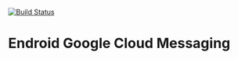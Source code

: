 [![Build Status](https://secure.travis-ci.org/endroid/gcm.png)](http://travis-ci.org/endroid/gcm)

Endroid Google Cloud Messaging
==============================

